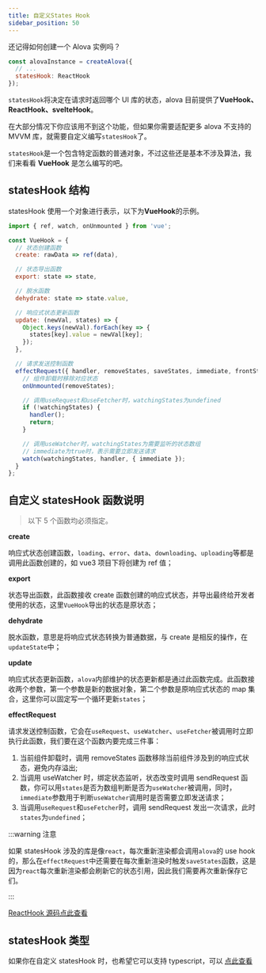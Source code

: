 ```yaml
---
title: 自定义States Hook
sidebar_position: 50
---
```


还记得如何创建一个 Alova 实例吗？

```javascript
const alovaInstance = createAlova({
  // ...
  statesHook: ReactHook
});
```

`statesHook`将决定在请求时返回哪个 UI 库的状态，alova 目前提供了**VueHook、ReactHook、svelteHook**。

在大部分情况下你应该用不到这个功能，但如果你需要适配更多 alova 不支持的 MVVM 库，就需要自定义编写`statesHook`了。

`statesHook`是一个包含特定函数的普通对象，不过这些还是基本不涉及算法，我们来看看 **VueHook** 是怎么编写的吧。

## statesHook 结构

statesHook 使用一个对象进行表示，以下为**VueHook**的示例。

```javascript
import { ref, watch, onUnmounted } from 'vue';

const VueHook = {
  // 状态创建函数
  create: rawData => ref(data),

  // 状态导出函数
  export: state => state,

  // 脱水函数
  dehydrate: state => state.value,

  // 响应式状态更新函数
  update: (newVal, states) => {
    Object.keys(newVal).forEach(key => {
      states[key].value = newVal[key];
    });
  },

  // 请求发送控制函数
  effectRequest({ handler, removeStates, saveStates, immediate, frontStates, watchingStates }) {
    // 组件卸载时移除对应状态
    onUnmounted(removeStates);

    // 调用useRequest和useFetcher时，watchingStates为undefined
    if (!watchingStates) {
      handler();
      return;
    }

    // 调用useWatcher时，watchingStates为需要监听的状态数组
    // immediate为true时，表示需要立即发送请求
    watch(watchingStates, handler, { immediate });
  }
};
```

## 自定义 statesHook 函数说明

> 以下 5 个函数均必须指定。

**create**

响应式状态创建函数，`loading`、`error`、`data`、`downloading`、`uploading`等都是调用此函数创建的，如 vue3 项目下将创建为 ref 值；

**export**

状态导出函数，此函数接收 create 函数创建的响应式状态，并导出最终给开发者使用的状态，这里`VueHook`导出的状态是原状态；

**dehydrate**

脱水函数，意思是将响应式状态转换为普通数据，与 create 是相反的操作，在`updateState`中；

**update**

响应式状态更新函数，`alova`内部维护的状态更新都是通过此函数完成。此函数接收两个参数，第一个参数是新的数据对象，第二个参数是原响应式状态的 map 集合，这里你可以固定写一个循环更新`states`；

**effectRequest**

请求发送控制函数，它会在`useRequest`、`useWatcher`、`useFetcher`被调用时立即执行此函数，我们要在这个函数内要完成三件事：

1. 当前组件卸载时，调用 removeStates 函数移除当前组件涉及到的响应式状态，避免内存溢出;
2. 当调用 useWatcher 时，绑定状态监听，状态改变时调用 sendRequest 函数，你可以用`states`是否为数组判断是否为`useWatcher`被调用，同时，`immediate`参数用于判断`useWatcher`调用时是否需要立即发送请求；
3. 当调用`useRequest`和`useFetcher`时，调用 sendRequest 发出一次请求，此时`states`为`undefined`；

:::warning 注意

如果 statesHook 涉及的库是像`react`，每次重新渲染都会调用`alova`的 use hook 的，那么在`effectRequest`中还需要在每次重新渲染时触发`saveStates`函数，这是因为`react`每次重新渲染都会刷新它的状态引用，因此我们需要再次重新保存它们。

:::

[ReactHook 源码点此查看](https://github.com/alovajs/alova/blob/main/src/predefine/ReactHook.ts)

## statesHook 类型

如果你在自定义 statesHook 时，也希望它可以支持 typescript，可以 [点此查看](/tutorial/combine-framework/typescript)
